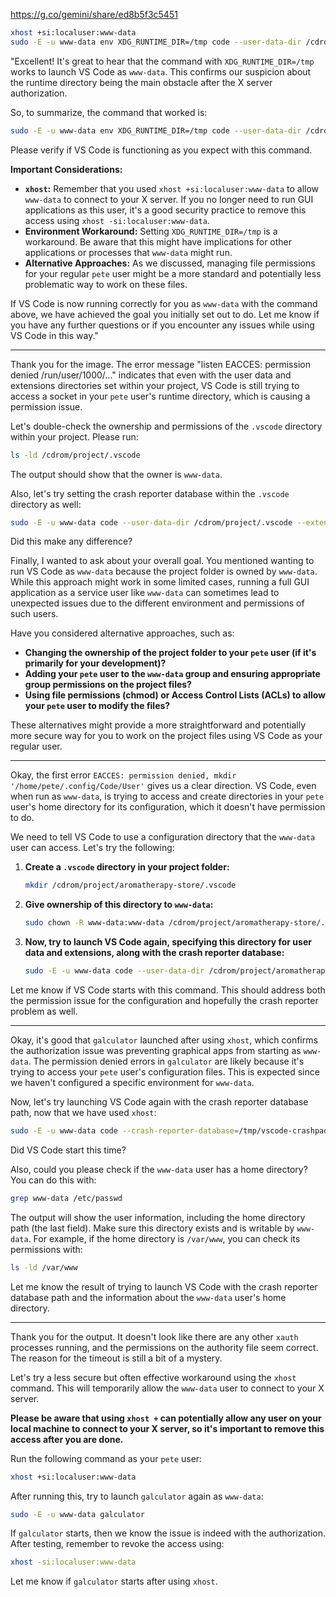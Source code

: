https://g.co/gemini/share/ed8b5f3c5451

```bash
xhost +si:localuser:www-data
sudo -E -u www-data env XDG_RUNTIME_DIR=/tmp code --user-data-dir /cdrom/project/.vscode --extensions-dir /cdrom/project/.vscode --crash-reporter-database=/cdrom/project/.vscode/crashpad_db .
```

"Excellent! It's great to hear that the command with `XDG_RUNTIME_DIR=/tmp` works to launch VS Code as `www-data`. This confirms our suspicion about the runtime directory being the main obstacle after the X server authorization.

So, to summarize, the command that worked is:

```bash
sudo -E -u www-data env XDG_RUNTIME_DIR=/tmp code --user-data-dir /cdrom/project/.vscode --extensions-dir /cdrom/project/.vscode --crash-reporter-database=/cdrom/project/.vscode/crashpad_db .
```

Please verify if VS Code is functioning as you expect with this command.

**Important Considerations:**

* **`xhost`:** Remember that you used `xhost +si:localuser:www-data` to allow `www-data` to connect to your X server. If you no longer need to run GUI applications as this user, it's a good security practice to remove this access using `xhost -si:localuser:www-data`.
* **Environment Workaround:** Setting `XDG_RUNTIME_DIR=/tmp` is a workaround. Be aware that this might have implications for other applications or processes that `www-data` might run.
* **Alternative Approaches:** As we discussed, managing file permissions for your regular `pete` user might be a more standard and potentially less problematic way to work on these files.

If VS Code is now running correctly for you as `www-data` with the command above, we have achieved the goal you initially set out to do. Let me know if you have any further questions or if you encounter any issues while using VS Code in this way."

---
Thank you for the image. The error message "listen EACCES: permission denied /run/user/1000/..." indicates that even with the user data and extensions directories set within your project, VS Code is still trying to access a socket in your `pete` user's runtime directory, which is causing a permission issue.

Let's double-check the ownership and permissions of the `.vscode` directory within your project. Please run:

```bash
ls -ld /cdrom/project/.vscode
```

The output should show that the owner is `www-data`.

Also, let's try setting the crash reporter database within the `.vscode` directory as well:

```bash
sudo -E -u www-data code --user-data-dir /cdrom/project/.vscode --extensions-dir /cdrom/project/.vscode --crash-reporter-database=/cdrom/project/.vscode/crashpad_db .
```

Did this make any difference?

Finally, I wanted to ask about your overall goal. You mentioned wanting to run VS Code as `www-data` because the project folder is owned by `www-data`. While this approach might work in some limited cases, running a full GUI application as a service user like `www-data` can sometimes lead to unexpected issues due to the different environment and permissions of such users.

Have you considered alternative approaches, such as:

* **Changing the ownership of the project folder to your `pete` user (if it's primarily for your development)?**
* **Adding your `pete` user to the `www-data` group and ensuring appropriate group permissions on the project files?**
* **Using file permissions (chmod) or Access Control Lists (ACLs) to allow your `pete` user to modify the files?**

These alternatives might provide a more straightforward and potentially more secure way for you to work on the project files using VS Code as your regular user.

---
Okay, the first error `EACCES: permission denied, mkdir '/home/pete/.config/Code/User'` gives us a clear direction. VS Code, even when run as `www-data`, is trying to access and create directories in your `pete` user's home directory for its configuration, which it doesn't have permission to do.

We need to tell VS Code to use a configuration directory that the `www-data` user can access. Let's try the following:

1.  **Create a `.vscode` directory in your project folder:**

    ```bash
    mkdir /cdrom/project/aromatherapy-store/.vscode
    ```

2.  **Give ownership of this directory to `www-data`:**

    ```bash
    sudo chown -R www-data:www-data /cdrom/project/aromatherapy-store/.vscode
    ```

3.  **Now, try to launch VS Code again, specifying this directory for user data and extensions, along with the crash reporter database:**

    ```bash
    sudo -E -u www-data code --user-data-dir /cdrom/project/aromatherapy-store/.vscode --extensions-dir /cdrom/project/aromatherapy-store/.vscode --crash-reporter-database=/tmp/vscode-crashpad .
    ```

Let me know if VS Code starts with this command. This should address both the permission issue for the configuration and hopefully the crash reporter problem as well.

---
Okay, it's good that `galculator` launched after using `xhost`, which confirms the authorization issue was preventing graphical apps from starting as `www-data`. The permission denied errors in `galculator` are likely because it's trying to access your `pete` user's configuration files. This is expected since we haven't configured a specific environment for `www-data`.

Now, let's try launching VS Code again with the crash reporter database path, now that we have used `xhost`:

```bash
sudo -E -u www-data code --crash-reporter-database=/tmp/vscode-crashpad .
```

Did VS Code start this time?

Also, could you please check if the `www-data` user has a home directory? You can do this with:

```bash
grep www-data /etc/passwd
```

The output will show the user information, including the home directory path (the last field). Make sure this directory exists and is writable by `www-data`. For example, if the home directory is `/var/www`, you can check its permissions with:

```bash
ls -ld /var/www
```

Let me know the result of trying to launch VS Code with the crash reporter database path and the information about the `www-data` user's home directory.

---
Thank you for the output. It doesn't look like there are any other `xauth` processes running, and the permissions on the authority file seem correct. The reason for the timeout is still a bit of a mystery.

Let's try a less secure but often effective workaround using the `xhost` command. This will temporarily allow the `www-data` user to connect to your X server.

**Please be aware that using `xhost +` can potentially allow any user on your local machine to connect to your X server, so it's important to remove this access after you are done.**

Run the following command as your `pete` user:

```bash
xhost +si:localuser:www-data
```

After running this, try to launch `galculator` again as `www-data`:

```bash
sudo -E -u www-data galculator
```

If `galculator` starts, then we know the issue is indeed with the authorization. After testing, remember to revoke the access using:

```bash
xhost -si:localuser:www-data
```

Let me know if `galculator` starts after using `xhost`.
